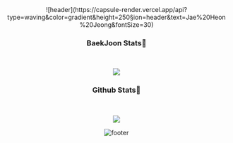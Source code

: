 <div align=center>
![header](https://capsule-render.vercel.app/api?type=waving&color=gradient&height=250&section=header&text=Jae%20Heon%20Jeong&fontSize=30)

### BaekJoon Stats🎲
<br>
<p align="center">
  <img src="http://mazassumnida.wtf/api/v2/generate_badge?boj=drdd1120"/>
</p>


### Github Stats💪
<br>
<p align="center">
  <img src="https://github-readme-stats.vercel.app/api?username=drdd1120&show_icons=true&theme=dark"/>
</p>



<!--
- 🔭 I’m currently working on ...
- 🌱 I’m currently learning ...
- 👯 I’m looking to collaborate on ...
- 🤔 I’m looking for help with ...
- 💬 Ask me about ...
- 📫 How to reach me: ...
- 😄 Pronouns: ...
- ⚡ Fun fact: ...
-->
![footer](https://capsule-render.vercel.app/api?type=waving&color=gradient&height=200&section=footer)
</div>
